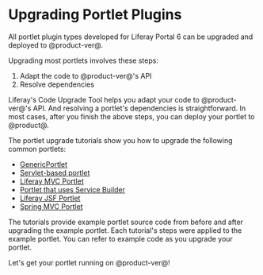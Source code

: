 # Upgrading Portlet Plugins [](id=upgrading-portlet-plugins)

All portlet plugin types developed for Liferay Portal 6 can be upgraded and
deployed to @product-ver@.

Upgrading most portlets involves these steps:

1.  Adapt the code to @product-ver@'s API
2.  Resolve dependencies

Liferay's Code Upgrade Tool helps you adapt your code to @product-ver@'s API.
And resolving a portlet's dependencies is straightforward. In most cases, after
you finish the above steps, you can deploy your portlet to @product@.

The portlet upgrade tutorials show you how to upgrade the following common
portlets: 

-   [GenericPortlet](/develop/tutorials/-/knowledge_base/7-1/upgrading-a-genericportlet)
-   [Servlet-based portlet](/develop/tutorials/-/knowledge_base/7-1/upgrading-a-servlet-based-portlet)
-   [Liferay MVC Portlet](/develop/tutorials/-/knowledge_base/7-1/upgrading-a-liferay-mvc-portlet)
-   [Portlet that uses Service Builder](/develop/tutorials/-/knowledge_base/7-1/upgrading-portlets-that-use-service-builder)
-   [Liferay JSF Portlet](/develop/tutorials/-/knowledge_base/7-1/upgrading-a-liferay-jsf-portlet)
-   [Spring MVC Portlet](/develop/tutorials/-/knowledge_base/7-1/upgrading-a-spring-mvc-portlet)

The tutorials provide example portlet source code from before and after
upgrading the example portlet. Each tutorial's steps were applied to the example
portlet. You can refer to example code as you upgrade your portlet. 

Let's get your portlet running on @product-ver@!
